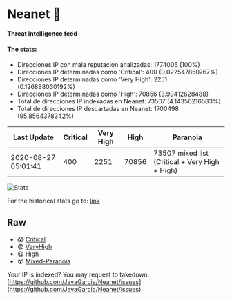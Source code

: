 # Neanet :hocho:
#### Threat intelligence feed
#### The stats:

- Direcciones IP con mala reputacion analizadas: 1774005 (100%)
- Direcciones IP determinadas como 'Critical':  400 (0.022547850767%)
- Direcciones IP determinadas como 'Very High':  2251 (0.126888030192%)
- Direcciones IP determinadas como 'High':  70856 (3.99412628488)
- Total de direcciones IP indexadas en Neanet:  73507 (4.14356216583%)
- Total de direcciones IP descartadas en Neanet:  1700498 (95.8564378342%)

| Last Update | Critical | Very High | High | Paranoia |
| --- | --- | --- | --- | --- |
| 2020-08-27 05:01:41 | 400 | 2251 | 70856 | 73507 mixed list (Critical + Very High + High)|

![Stats](https://docs.google.com/spreadsheets/d/e/2PACX-1vSnaNMIXVabIpDJjufMlzH7poXnshF3mgd8Is1g9ytUEzVsP5my4Trn8f-xkoLLQ38xpL3HtmUexLo6/pubchart?oid=501124687&format=image)

For the historical stats go to: [link](/stats.csv)
## Raw
- :scream: [Critical](https://raw.githubusercontent.com/JavaGarcia/Neanet/master/blacklists/neanet_critical.txt)
- :fearful: [VeryHigh](https://raw.githubusercontent.com/JavaGarcia/Neanet/master/blacklists/neanet_veryHigh.txtt)
- :frowning: [High](https://raw.githubusercontent.com/JavaGarcia/Neanet/master/blacklists/neanet_high.txt)
- :dizzy_face: [Mixed-Paranoia](https://raw.githubusercontent.com/JavaGarcia/Neanet/master/blacklists/neanet_all.txt)


Your IP is indexed? You may request to takedown. [https://github.com/JavaGarcia/Neanet/issues](https://github.com/JavaGarcia/Neanet/issues)





























































































































































































































































































































































































































































































